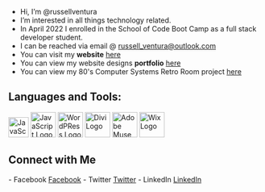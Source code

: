 - Hi, I’m @russellventura
- I’m interested in all things technology related.
- In April 2022 I enrolled in the School of Code Boot Camp as a full stack developer student. 
- I can be reached via email @ russell_ventura@outlook.com 
- You can visit my <strong>website</strong> <a href="https://russellventura.co.uk">here</a>
- You can view my website designs <strong>portfolio</strong> <a href="https://rvdms-pf.demonstration.website">here</a>
- You can view my 80's Computer Systems Retro Room project <a href="https://retro.russellventura.co.uk/">here</a>

<!---
russellventura/russellventura is a ✨ special ✨ repository because its `README.md` (this file) appears on your GitHub profile.
You can click the Preview link to take a look at your changes.
--->
<h2>Languages and Tools:</H2>
<div>
  <img src="https://www.w3.org/html/logo/downloads/HTML5_Logo_64.png" alt="JavaScript Logo" width="40" height="40">
  <img src="https://www.kindpng.com/picc/m/171-1718046_javascript-programming-language-logo-hd-png-download.png" alt="JavaScript Logo" width="50" height="50">
  <img src="https://russellventura.co.uk/wp-content/uploads/2017/03/wordpress.png" alt="WordPRess Logo" width="50" height="50">
  <img src="https://russellventura.co.uk/wp-content/uploads/2019/12/Divi4.png" alt="Divi Logo" width="50" height="50">
  <img src="https://russellventura.co.uk/wp-content/uploads/2019/12/adobe-muse-logo-png-6.png" alt="Adobe Muse" width="50" height="50">
  <img src="https://russellventura.co.uk/wp-content/uploads/2017/03/wix-icon.png" alt="Wix Logo" width="50" height="50">
</div>
<h2>Connect with Me</H2>
<div>
  - Facebook <a href="https://www.facebook.com/russellventura2013">Facebook</a>
  - Twitter <a href="https://twitter.com/russ_ventura">Twitter</a>
  - LinkedIn <a href="https://www.linkedin.com/in/russellventura">LinkedIn</a>
</div>
